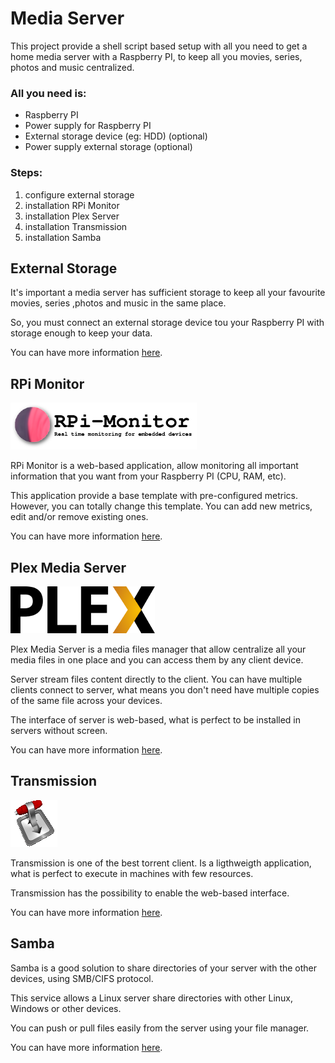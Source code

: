 # Media Server
This project provide a shell script based setup with all you need to get a home media server with a Raspberry PI, to keep all you movies, series, photos and music centralized.

### All you need is:
- Raspberry PI
- Power supply for Raspberry PI
- External storage device (eg: HDD) (optional)
- Power supply external storage (optional)

### Steps:
1. configure external storage
2. installation RPi Monitor
3. installation Plex Server
4. installation Transmission
5. installation Samba

## External Storage
It's important a media server has sufficient storage to keep all your favourite movies, series ,photos and music in the same place.

So, you must connect an external storage device tou your Raspberry PI with storage enough to keep your data.

You can have more information [here](https://www.makeuseof.com/tag/connect-hdd-raspberry-pi/).

## RPi Monitor
![RPi Monitor logo](./images/rpi_monitor.png "RPi Monitor logo")

RPi Monitor is a web-based application, allow monitoring all important information that you want from your Raspberry PI (CPU, RAM, etc).

This application provide a base template with pre-configured metrics. However, you can totally change this template. You can add new metrics, edit and/or remove existing ones.

You can have more information [here](https://github.com/XavierBerger/RPi-Monitor).

## Plex Media Server
![Plex logo](./images/plex.png "Plex logo")

Plex Media Server is a media files manager that allow centralize all your media files in one place and you can access them by any client device.

Server stream files content directly to the client. You can have multiple clients connect to server, what means you don't need have multiple copies of the same file across your devices.

The interface of server is web-based, what is perfect to be installed in servers without screen.

You can have more information [here](https://pimylifeup.com/raspberry-pi-plex-server/).

## Transmission
![Transmission logo](./images/transmission.png "Transmission logo")

Transmission is one of the best torrent client.
Is a ligthweigth application, what is perfect to execute in machines with few resources.

Transmission has the possibility to enable the web-based interface.

You can have more information [here](https://pimylifeup.com/raspberry-pi-transmission/).

## Samba
Samba is a good solution to share directories of your server with the other devices, using SMB/CIFS protocol.

This service allows a Linux server share directories with other Linux, Windows or other devices.

You can push or pull files easily from the server using your file manager.

You can have more information [here](https://pimylifeup.com/raspberry-pi-samba/).
